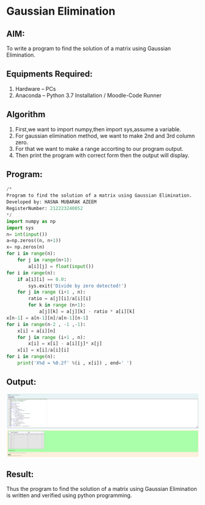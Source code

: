 # Gaussian Elimination

## AIM:
To write a program to find the solution of a matrix using Gaussian Elimination.

## Equipments Required:
1. Hardware – PCs
2. Anaconda – Python 3.7 Installation / Moodle-Code Runner

## Algorithm
1. First,we want to import numpy,then import sys,assume a variable.
2. For gaussian elimination method, we want to make 2nd and 3rd column zero.
3. For that we want to make a range accorting to our program output.
4. Then print the program with correct form then the output will display.

## Program:
```Python
/*
Program to find the solution of a matrix using Gaussian Elimination.
Developed by: HASNA MUBARAK AZEEM
RegisterNumber: 212223240052
*/
import numpy as np
import sys
n= int(input())
a=np.zeros((n, n+1))
x= np.zeros(n)
for i in range(n):
    for j in range(n+1):
        a[i][j] = float(input())
for i in range(n):
    if a[i][i] == 0.0:
        sys.exit('Divide by zero detected!')
    for j in range (i+1 , n):
        ratio = a[j][i]/a[i][i]
        for k in range (n+1):
            a[j][k] = a[j][k] - ratio * a[i][k]
x[n-1] = a[n-1][n]/a[n-1][n-1]
for i in range(n-2 , -1 ,-1):
    x[i] = a[i][n]
    for j in range (i+1 , n):
        x[i] = x[i] - a[i][j]* x[j]
    x[i] = x[i]/a[i][i]
for i in range(n):
    print('X%d = %0.2f' %(i , x[i]) , end=' ')
```
## Output:
![alt text](<Screenshot 2024-05-12 163123.png>)


## Result:
Thus the program to find the solution of a matrix using Gaussian Elimination is written and verified using python programming.

